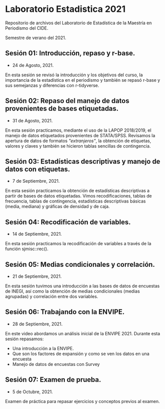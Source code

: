 # Laboratorio Estadistica 2021

Repositorio de archivos del Laboratorio de Estadística de la Maestría en Periodismo del CIDE. 

Semestre de verano del 2021. 

## Sesión 01: Introducción, repaso y r-base. 

- 24 de Agosto, 2021. 

En esta sesión se revisó la introducción y los objetivos del curso, la importancia de la estadística en el periodismo y también se repasó r-base y sus semejanzas y diferencias con r-tidyverse. 

## Sesión 02: Repaso del manejo de datos provenientes de bases etiquetadas. 

- 31 de Agosto, 2021.

En esta sesión practicamos, mediante el uso de la LAPOP 2018/2019, el manejo de datos etiquetados provenientes de STATA/SPSS. Revisamos la apertura de datos de formatos _"extranjeros"_, la obtención de etiquetas, valores y claves y también se hicieron tablas sencillas de contingencia. 

## Sesión 03: Estadísticas descriptivas y manejo de datos con etiquetas. 

- 7 de Septiembre, 2021.

En esta sesión practicamos la obtención de estadísticas descriptivas a partir de bases de datos etiquetadas. Vimos recodificaciones, tablas de frecuencia, tablas de contingencia, estadísticas descriptivas básicas (media, mediana) y gráficas de densidad y de caja.

## Sesión 04: Recodificación de variables.

- 14 de Septiembre, 2021.

En esta sesión practicamos la recodificación de variables a través de la función sjmisc::rec().


## Sesión 05: Medias condicionales y correlación. 

- 21 de Septiembre, 2021.

En esta sesión tuvimos una introducción a las bases de datos de encuestas de INEGI, así como la obtención de medias condicionales (medias agrupadas) y correlación entre dos variables. 

## Sesión 06: Trabajando con la ENVIPE.

- 28 de Septiembre, 2021.

En este video abordamos un análisis inicial de la ENVIPE 2021. Durante esta sesión repasamos: 

* Una introducción a la ENVIPE. 
* Que son los factores de expansión y como se ven los datos en una encuesta
* Manejo de datos de encuestas con Survey 

## Sesión 07: Examen de prueba. 

- 5 de Octubre, 2021.

Examen de práctica para repasar ejercicios y conceptos previos al examen. 


